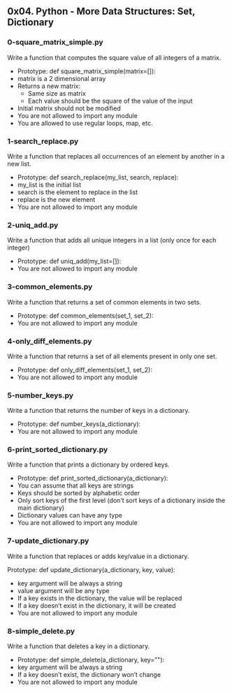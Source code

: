 ## 0x04. Python - More Data Structures: Set, Dictionary

### 0-square_matrix_simple.py

Write a function that computes the square value of all integers of a matrix.

* Prototype: def square_matrix_simple(matrix=[]):
* matrix is a 2 dimensional array
* Returns a new matrix:
    * Same size as matrix
    * Each value should be the square of the value of the input
* Initial matrix should not be modified
* You are not allowed to import any module
* You are allowed to use regular loops, map, etc.

### 1-search_replace.py

Write a function that replaces all occurrences of an element by another in a new list.

* Prototype: def search_replace(my_list, search, replace):
* my_list is the initial list
* search is the element to replace in the list
* replace is the new element
* You are not allowed to import any module

### 2-uniq_add.py

Write a function that adds all unique integers in a list (only once for each integer)
* Prototype: def uniq_add(my_list=[]):
* You are not allowed to import any module

### 3-common_elements.py

Write a function that returns a set of common elements in two sets.
* Prototype: def common_elements(set_1, set_2):
* You are not allowed to import any module

### 4-only_diff_elements.py

Write a function that returns a set of all elements present in only one set.

* Prototype: def only_diff_elements(set_1, set_2):
* You are not allowed to import any module

### 5-number_keys.py

Write a function that returns the number of keys in a dictionary.

* Prototype: def number_keys(a_dictionary):
* You are not allowed to import any module

### 6-print_sorted_dictionary.py

Write a function that prints a dictionary by ordered keys.

* Prototype: def print_sorted_dictionary(a_dictionary):
* You can assume that all keys are strings
* Keys should be sorted by alphabetic order
* Only sort keys of the first level (don’t sort keys of a dictionary inside the main dictionary)
* Dictionary values can have any type
* You are not allowed to import any module

### 7-update_dictionary.py

Write a function that replaces or adds key/value in a dictionary.

Prototype: def update_dictionary(a_dictionary, key, value):
* key argument will be always a string
* value argument will be any type
* If a key exists in the dictionary, the value will be replaced
* If a key doesn’t exist in the dictionary, it will be created
* You are not allowed to import any module

### 8-simple_delete.py

Write a function that deletes a key in a dictionary.

* Prototype: def simple_delete(a_dictionary, key=""):
* key argument will be always a string
* If a key doesn’t exist, the dictionary won’t change
* You are not allowed to import any module
